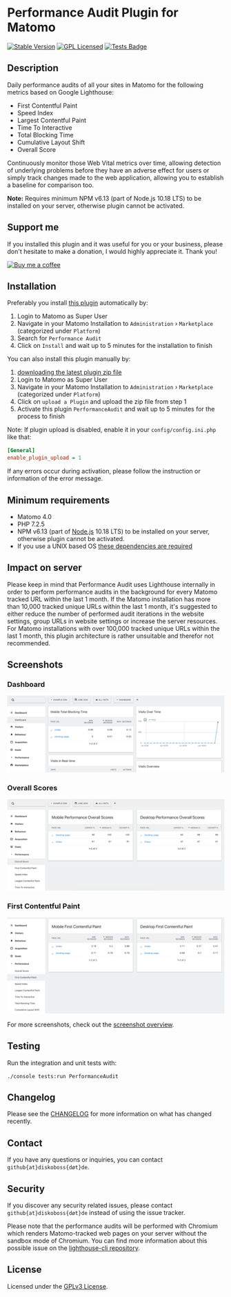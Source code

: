 # Performance Audit Plugin for Matomo

[![Stable Version](https://img.shields.io/github/v/release/DevDavido/performance-audit-plugin)](https://github.com/DevDavido/performance-audit-plugin/releases)
[![GPL Licensed](https://img.shields.io/github/license/DevDavido/performance-audit-plugin?color=yellow)](LICENSE.md)
[![Tests Badge](https://img.shields.io/github/actions/workflow/status/DevDavido/performance-audit-plugin/tests.yml)](https://github.com/DevDavido/performance-audit-plugin/actions/workflows/tests.yml)

## Description
Daily performance audits of all your sites in Matomo for the following metrics based on Google Lighthouse:
- First Contentful Paint
- Speed Index
- Largest Contentful Paint
- Time To Interactive
- Total Blocking Time
- Cumulative Layout Shift
- Overall Score

Continuously monitor those Web Vital metrics over time, allowing detection of underlying problems before they have an adverse effect for users or simply track changes made to the web application, allowing you to establish a baseline for comparison too.

**Note:** Requires minimum NPM v6.13 (part of Node.js 10.18 LTS) to be installed on your server, otherwise plugin cannot be activated.

## Support me
If you installed this plugin and it was useful for you or your business, please don't hesitate to make a donation, I would highly appreciate it. Thank you!

<a href="https://www.buymeacoffee.com/devdavido" target="_blank"><img src="https://github.com/DevDavido/performance-audit-plugin/assets/997605/0c4e6a4c-9852-4410-a153-fa379fa7aa17" width="180" alt="Buy me a coffee"></a>

## Installation
Preferably you install [this plugin](https://plugins.matomo.org/PerformanceAudit) automatically by:
1. Login to Matomo as Super User
2. Navigate in your Matomo Installation to `Administration` › `Marketplace` (categorized under `Platform`)
3. Search for `Performance Audit`
4. Click on `Install` and wait up to 5 minutes for the installation to finish

You can also install this plugin manually by:
1. [downloading the latest plugin zip file](https://github.com/DevDavido/performance-audit-plugin/releases/latest)
2. Login to Matomo as Super User
3. Navigate in your Matomo Installation to `Administration` › `Marketplace` (categorized under `Platform`)
4. Click on `upload a Plugin` and upload the zip file from step 1
5. Activate this plugin `PerformanceAudit` and wait up to 5 minutes for the process to finish

Note: If plugin upload is disabled, enable it in your `config/config.ini.php` like that:
```ini
[General]
enable_plugin_upload = 1
```
If any errors occur during activation, please follow the instruction or information of the error message.

## Minimum requirements
- Matomo 4.0
- PHP 7.2.5
- NPM v6.13 (part of [Node.js](https://nodejs.org/en/download/) 10.18 LTS) to be installed on your server, otherwise plugin cannot be activated.
- If you use a UNIX based OS [these dependencies are required](https://github.com/puppeteer/puppeteer/blob/main/docs/troubleshooting.md#chrome-headless-doesnt-launch-on-unix)

## Impact on server
Please keep in mind that Performance Audit uses Lighthouse internally in order to perform performance audits in the background for every Matomo tracked URL within the last 1 month.
If the Matomo installation has more than 10,000 tracked unique URLs within the last 1 month, it's suggested to either reduce the number of performed audit iterations in the website settings,
group URLs in website settings or increase the server resources. For Matomo installations with over 100,000 tracked unique URLs within the last 1 month,
this plugin architecture is rather unsuitable and therefor not recommended.

## Screenshots
### Dashboard
![Dashboard](/screenshots/Dashboard.png?raw=true)

### Overall Scores
![Overall Scores](/screenshots/OverallScores.png?raw=true)

### First Contentful Paint
![First Contentful Paint](/screenshots/FirstContentfulPaint.png?raw=true)

For more screenshots, check out the [screenshot overview](/screenshots/OVERVIEW.md).

## Testing
Run the integration and unit tests with:

```shell
./console tests:run PerformanceAudit
```
## Changelog
Please see the [CHANGELOG](CHANGELOG.md) for more information on what has changed recently.

## Contact
If you have any questions or inquiries, you can contact `github{at}diskoboss{døt}de`.

## Security
If you discover any security related issues, please contact `github{at}diskoboss{døt}de` instead of using the issue tracker.

Please note that the performance audits will be performed with Chromium which renders Matomo-tracked web pages on your server without the sandbox mode of Chromium. You can find more information about this possible issue on the [lighthouse-cli repository](https://github.com/GoogleChrome/lighthouse-ci/tree/master/docs/recipes/docker-client#--no-sandbox-issues-explained).

## License
Licensed under the [GPLv3 License](LICENSE.md).
